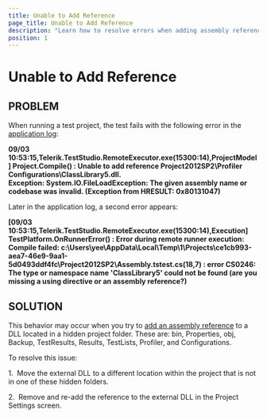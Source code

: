 ```yaml
---
title: Unable to Add Reference
page_title: Unable to Add Reference
description: "Learn how to resolve errors when adding assembly references in Test Studio projects. This article explains common causes, such as referencing DLLs in hidden folders, and provides steps to fix reference and compilation issues."
position: 1
---
```

# Unable to Add Reference

## PROBLEM

When running a test project, the test fails with the following error in the <a href="/troubleshooting-guide/troubleshooting-tools-tg/using-the-application-log" target="_blank">application log</a>:

**09/03 10:53:15,Telerik.TestStudio.RemoteExecutor.exe(15300:14),ProjectModel] Project.Compile() : Unable to add reference Project2012SP2\Profiler Configurations\ClassLibrary5.dll.<br>
Exception: System.IO.FileLoadException: The given assembly name or codebase was invalid. (Exception from HRESULT: 0x80131047)**

Later in the application log, a second error appears:

**[09/03 10:53:15,Telerik.TestStudio.RemoteExecutor.exe(15300:14),Execution] TestPlatform.OnRunnerError() : Error during remote runner execution: Compile failed: c:\Users\yee\AppData\Local\Temp\1\Projects\ce1cb993-aea7-46e9-9aa1-5d0493ddf4fc\Project2012SP2\Assembly.tstest.cs(18,7) : error CS0246: The type or namespace name 'ClassLibrary5' could not be found (are you missing a using directive or an assembly reference?)**

## SOLUTION

This behavior may occur when you try to <a href="/advanced-topics/coded-steps/add-assembly-reference" target="_blank">add an assembly reference</a> to a DLL located in a hidden project folder.  These are: bin, Properties, obj, Backup, TestResults, Results, TestLists, Profiler, and Configurations.


To resolve this issue:

1.&nbsp; Move the external DLL to a different location within the project that is not in one of these hidden folders. 

2.&nbsp; Remove and re-add the reference to the external DLL in the Project Settings screen.
